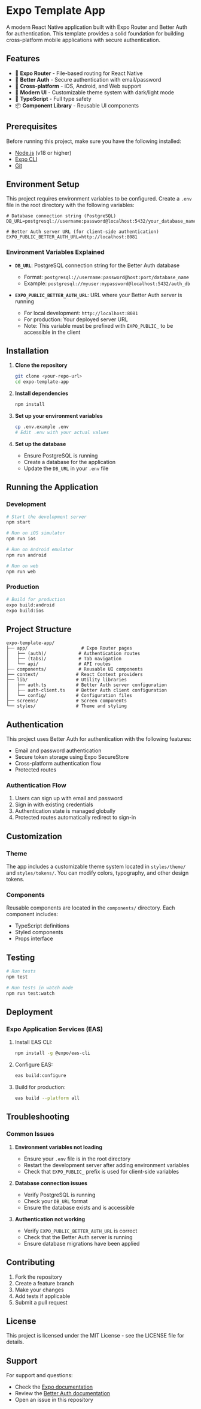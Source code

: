 # Expo Template App

A modern React Native application built with Expo Router and Better Auth for authentication. This template provides a solid foundation for building cross-platform mobile applications with secure authentication.

## Features

- 🚀 **Expo Router** - File-based routing for React Native
- 🔐 **Better Auth** - Secure authentication with email/password
- 📱 **Cross-platform** - iOS, Android, and Web support
- 🎨 **Modern UI** - Customizable theme system with dark/light mode
- 🔧 **TypeScript** - Full type safety
- 📦 **Component Library** - Reusable UI components

## Prerequisites

Before running this project, make sure you have the following installed:

- [Node.js](https://nodejs.org/) (v18 or higher)
- [Expo CLI](https://docs.expo.dev/get-started/installation/)
- [Git](https://git-scm.com/)

## Environment Setup

This project requires environment variables to be configured. Create a `.env` file in the root directory with the following variables:

```env
# Database connection string (PostgreSQL)
DB_URL=postgresql://username:password@localhost:5432/your_database_name

# Better Auth server URL (for client-side authentication)
EXPO_PUBLIC_BETTER_AUTH_URL=http://localhost:8081
```

### Environment Variables Explained

- **`DB_URL`**: PostgreSQL connection string for the Better Auth database
  - Format: `postgresql://username:password@host:port/database_name`
  - Example: `postgresql://myuser:mypassword@localhost:5432/auth_db`

- **`EXPO_PUBLIC_BETTER_AUTH_URL`**: URL where your Better Auth server is running
  - For local development: `http://localhost:8081`
  - For production: Your deployed server URL
  - Note: This variable must be prefixed with `EXPO_PUBLIC_` to be accessible in the client

## Installation

1. **Clone the repository**
   ```bash
   git clone <your-repo-url>
   cd expo-template-app
   ```

2. **Install dependencies**
   ```bash
   npm install
   ```

3. **Set up your environment variables**
   ```bash
   cp .env.example .env
   # Edit .env with your actual values
   ```

4. **Set up the database**
   - Ensure PostgreSQL is running
   - Create a database for the application
   - Update the `DB_URL` in your `.env` file

## Running the Application

### Development

```bash
# Start the development server
npm start

# Run on iOS simulator
npm run ios

# Run on Android emulator
npm run android

# Run on web
npm run web
```

### Production

```bash
# Build for production
expo build:android
expo build:ios
```

## Project Structure

```
expo-template-app/
├── app/                    # Expo Router pages
│   ├── (auth)/            # Authentication routes
│   ├── (tabs)/            # Tab navigation
│   └── api/               # API routes
├── components/            # Reusable UI components
├── context/              # React Context providers
├── lib/                  # Utility libraries
│   ├── auth.ts           # Better Auth server configuration
│   ├── auth-client.ts    # Better Auth client configuration
│   └── config/           # Configuration files
├── screens/              # Screen components
└── styles/               # Theme and styling
```

## Authentication

This project uses Better Auth for authentication with the following features:

- Email and password authentication
- Secure token storage using Expo SecureStore
- Cross-platform authentication flow
- Protected routes

### Authentication Flow

1. Users can sign up with email and password
2. Sign in with existing credentials
3. Authentication state is managed globally
4. Protected routes automatically redirect to sign-in

## Customization

### Theme

The app includes a customizable theme system located in `styles/theme/` and `styles/tokens/`. You can modify colors, typography, and other design tokens.

### Components

Reusable components are located in the `components/` directory. Each component includes:
- TypeScript definitions
- Styled components
- Props interface

## Testing

```bash
# Run tests
npm test

# Run tests in watch mode
npm run test:watch
```

## Deployment

### Expo Application Services (EAS)

1. Install EAS CLI:
   ```bash
   npm install -g @expo/eas-cli
   ```

2. Configure EAS:
   ```bash
   eas build:configure
   ```

3. Build for production:
   ```bash
   eas build --platform all
   ```

## Troubleshooting

### Common Issues

1. **Environment variables not loading**
   - Ensure your `.env` file is in the root directory
   - Restart the development server after adding environment variables
   - Check that `EXPO_PUBLIC_` prefix is used for client-side variables

2. **Database connection issues**
   - Verify PostgreSQL is running
   - Check your `DB_URL` format
   - Ensure the database exists and is accessible

3. **Authentication not working**
   - Verify `EXPO_PUBLIC_BETTER_AUTH_URL` is correct
   - Check that the Better Auth server is running
   - Ensure database migrations have been applied

## Contributing

1. Fork the repository
2. Create a feature branch
3. Make your changes
4. Add tests if applicable
5. Submit a pull request

## License

This project is licensed under the MIT License - see the LICENSE file for details.

## Support

For support and questions:
- Check the [Expo documentation](https://docs.expo.dev/)
- Review the [Better Auth documentation](https://better-auth.com/)
- Open an issue in this repository 